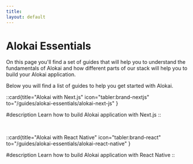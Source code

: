 ```yaml
---
title: 
layout: default
---
```


# Alokai Essentials

On this page you'll find a set of guides that will help you to understand the fundamentals of Alokai and how different parts of our stack will help you to build your Alokai application. 

Below you will find a list of guides to help you get started with Alokai. 

::card{title="Alokai with Next.js" icon="tabler:brand-nextjs" to="/guides/alokai-essentials/alokai-next-js" }

#description
Learn how to build Alokai application with Next.js
::

<br />

::card{title="Alokai with React Native" icon="tabler:brand-react" to="/guides/alokai-essentials/alokai-react-native" }

#description
Learn how to build Alokai application with React Native
::